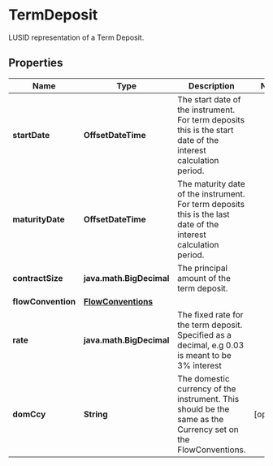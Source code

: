 

# TermDeposit

LUSID representation of a Term Deposit.

## Properties

| Name | Type | Description | Notes |
|------------ | ------------- | ------------- | -------------|
|**startDate** | **OffsetDateTime** | The start date of the instrument. For term deposits this is the start date of the interest calculation period. |  |
|**maturityDate** | **OffsetDateTime** | The maturity date of the instrument. For term deposits this is the last date of the interest calculation period. |  |
|**contractSize** | **java.math.BigDecimal** | The principal amount of the term deposit. |  |
|**flowConvention** | [**FlowConventions**](FlowConventions.md) |  |  |
|**rate** | **java.math.BigDecimal** | The fixed rate for the term deposit. Specified as a decimal, e.g 0.03 is meant to be 3% interest |  |
|**domCcy** | **String** | The domestic currency of the instrument. This should be the same as the Currency set on the FlowConventions. |  [optional] |



